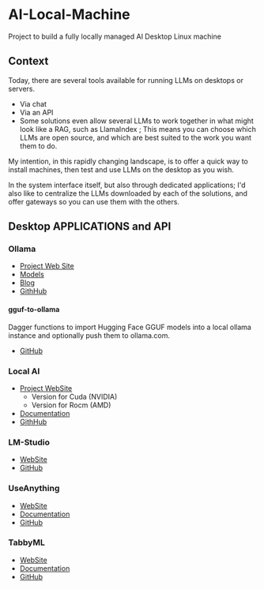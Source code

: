 # AI-Local-Machine
Project to build a fully locally managed AI Desktop Linux machine
## Context
Today, there are several tools available for running LLMs on desktops or servers. 
- Via chat 
- Via an API 
- Some solutions even allow several LLMs to work together in what might look like a RAG, such as LlamaIndex ;
This means you can choose which LLMs are open source, and which are best suited to the work you want them to do.

My intention, in this rapidly changing landscape, is to offer a quick way to install machines, then test and use LLMs on the desktop as you wish.  

In the system interface itself, but also through dedicated applications; 
I'd also like to centralize the LLMs downloaded by each of the solutions, and offer gateways so you can use them with the others.

## Desktop APPLICATIONS and API

### Ollama
- [Project Web Site](https://ollama.com/)
- [Models](https://ollama.com/library)
- [Blog](https://ollama.com/blog)
- [GithHub](https://github.com/ollama/ollama)
  
#### gguf-to-ollama
Dagger functions to import Hugging Face GGUF models into a local ollama instance and optionally push them to ollama.com.
- [GitHub](https://github.com/adrienbrault/hf-gguf-to-ollama)

### Local AI
- [Project WebSite](https://localai.io)
  - Version for Cuda (NVIDIA)
  - Version for Rocm (AMD)    
- [Documentation](https://localai.io/docs/)
- [GithHub](https://github.com/mudler/LocalAI)
  
### LM-Studio
- [WebSite](https://lmstudio.ai/)
- [GitHub](https://github.com/lmstudio-ai)

### UseAnything
- [WebSite](https://useanything.com/)
- [Documentation](https://docs.useanything.com/)
- [GitHub](https://github.com/Mintplex-Labs/anything-llm)

### TabbyML
- [WebSite](https://tabby.tabbyml.com/)
- [Documentation](https://tabby.tabbyml.com/docs/getting-started)
- [GitHub](https://github.com/TabbyML/tabby)
